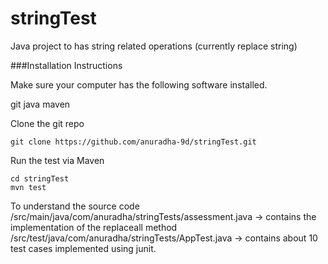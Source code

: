 # stringTest
Java project to has string related operations (currently replace string)

###Installation Instructions

Make sure your computer has the following software installed.

git
java
maven

Clone the git repo

```
git clone https://github.com/anuradha-9d/stringTest.git
```

Run the test via Maven

```
cd stringTest
mvn test
```

To understand the source code
/src/main/java/com/anuradha/stringTests/assessment.java -> contains the implementation of the replaceall method
/src/test/java/com/anuradha/stringTests/AppTest.java -> contains about 10 test cases implemented using junit.
